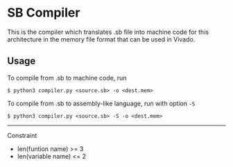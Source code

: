 # SB Compiler
This is the compiler which translates .sb file into machine code for this architecture in the memory file format that can be used in Vivado.

## Usage
To compile from .sb to machine code, run
```
$ python3 compiler.py <source.sb> -o <dest.mem>
```

To compile from .sb to assembly-like language, run with option `-S`
```
$ python3 compiler.py <source.sb> -S -o <dest.mem>
```

---

Constraint

- len(funtion name) >= 3
- len(variable name) <= 2
